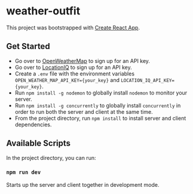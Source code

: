 # weather-outfit

This project was bootstrapped with [Create React App](https://github.com/facebook/create-react-app).

## Get Started

* Go over to [OpenWeatherMap](https://openweathermap.org/guide) to sign up for an API key.
* Go over to [LocationIQ](https://locationiq.com/register) to sign up for an API key.
* Create a `.env` file with the environment variables `OPEN_WEATHER_MAP_API_KEY={your_key}` and `LOCATION_IQ_API_KEY={your_key}`.
* Run `npm install -g nodemon` to globally install `nodemon` to monitor your server.
* Run `npm install -g concurrently` to globally install `concurrently` in order to run both the server and client at the same time.
* From the project directory, run `npm install` to install server and client dependencies.

## Available Scripts

In the project directory, you can run:

### `npm run dev`

Starts up the server and client together in development mode.
